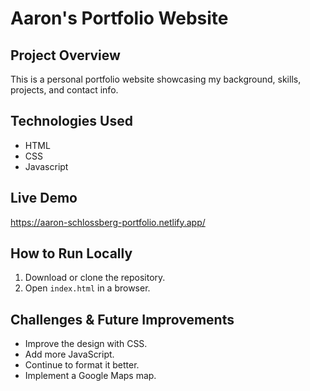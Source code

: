 # Aaron's Portfolio Website

## Project Overview
This is a personal portfolio website showcasing my background, skills, projects, and contact info.

## Technologies Used
- HTML
- CSS 
- Javascript

## Live Demo
https://aaron-schlossberg-portfolio.netlify.app/

## How to Run Locally
1. Download or clone the repository.
2. Open `index.html` in a browser.

## Challenges & Future Improvements
- Improve the design with CSS.
- Add more JavaScript. 
- Continue to format it better. 
- Implement a Google Maps map.